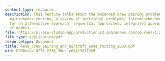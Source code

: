 ```yaml
---
content_type: resource
description: This lecture talks about the extended crew pairing problem with aircraft
  maintenance routing, a review of individual problems, interdependence and motivation
  for an alternative approach, sequential approaches, integrated approaches and comparison
  of models.
file: https://ol-ocw-studio-app-production.s3.amazonaws.com/courses/1-206j-airline-schedule-planning-spring-2003/b998ecca823123369dace614f3817926_lec9_crew_pairing_and_aircraft_ance_routing_2003.pdf
file_type: application/pdf
resourcetype: Document
title: lec9_crew_pairing_and_aircraft_ance_routing_2003.pdf
uid: b998ecca-8231-2336-9dac-e614f3817926
---
```

